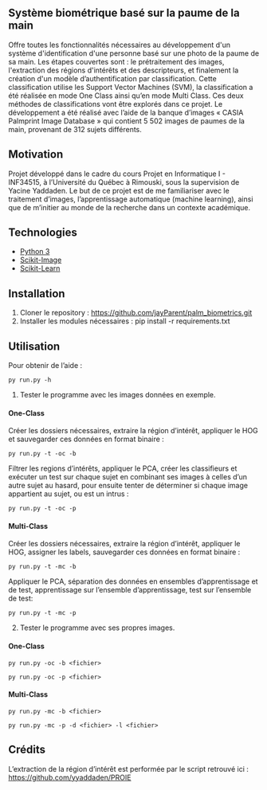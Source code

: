## Système biométrique basé sur la paume de la main
Offre toutes les fonctionnalités nécessaires au développement d'un système d'identification d'une personne basé sur une photo de la paume de sa main. Les étapes couvertes sont : le prétraitement des images, l'extraction des régions d'intérêts et des descripteurs, et finalement la création d'un modèle d’authentification par classification. Cette classification utilise les Support Vector Machines (SVM), la classification a été réalisée en mode One Class ainsi qu’en mode Multi Class. Ces deux méthodes de classifications vont être explorés dans ce projet. Le développement a été réalisé avec l’aide de la banque d’images « CASIA Palmprint Image Database » qui contient 5 502 images de paumes de la main, provenant de 312 sujets différents.

## Motivation
Projet développé dans le cadre du cours Projet en Informatique I - INF34515, à l’Université du Québec à Rimouski, sous la supervision de Yacine Yaddaden. Le but de ce projet est de me familiariser avec le traitement d’images, l’apprentissage automatique (machine learning), ainsi que de m’initier au monde de la recherche dans un contexte académique.

## Technologies
- [Python 3]( https://www.python.org/downloads/)
- [Scikit-Image]( https://scikit-image.org/)
- [Scikit-Learn]( https://scikit-learn.org/stable/)

## Installation
1.	Cloner le repository : https://github.com/jayParent/palm_biometrics.git
2.	Installer les modules nécessaires : pip install -r requirements.txt

## Utilisation
Pour obtenir de l’aide : 
```
py run.py -h
```

1.	Tester le programme avec les images données en exemple.
#### One-Class
Créer les dossiers nécessaires, extraire la région d’intérêt, appliquer le HOG et sauvegarder ces données en format binaire : 

```
py run.py -t -oc -b
```

Filtrer les regions d’intérêts, appliquer le PCA, créer les classifieurs et exécuter un test sur chaque sujet en combinant ses images à celles d’un autre sujet au hasard, pour ensuite tenter de déterminer si chaque image appartient au sujet, ou est un intrus : 

```
py run.py -t -oc -p
```

#### Multi-Class
Créer les dossiers nécessaires, extraire la région d’intérêt, appliquer le HOG, assigner les labels, sauvegarder ces données en format binaire : 

```
py run.py -t -mc -b
```

Appliquer le PCA, séparation des données en ensembles d’apprentissage et de test, apprentissage sur l’ensemble d’apprentissage, test sur l’ensemble de test:

```
py run.py -t -mc -p
```

2.	Tester le programme avec ses propres images.
#### One-Class
```
py run.py -oc -b <fichier>

py run.py -oc -p <fichier>
```

#### Multi-Class
```
py run.py -mc -b <fichier>

py run.py -mc -p -d <fichier> -l <fichier>
```

## Crédits
L’extraction de la région d’intérêt est performée par le script retrouvé ici :
https://github.com/yyaddaden/PROIE
